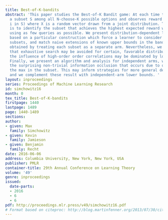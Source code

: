 ```yaml
---
title: Best-of-K-bandits
abstract: 'This paper studies the Best-of-K Bandit game: At each time the player chooses
  a subset S among all N-choose-K possible options and observes reward max(X(i) :
  i in S) where X is a random vector drawn from a joint distribution. The objective
  is to identify the subset that achieves the highest expected reward with high probability
  using as few queries as possible. We present distribution-dependent lower bounds
  based on a particular construction which force a learner to consider all N-choose-K
  subsets, and match naive extensions of known upper bounds in the bandit setting
  obtained by treating each subset as a separate arm. Nevertheless, we present evidence
  that exhaustive search may be avoided for certain, favorable distributions because
  the influence of high-order order correlations may be dominated by lower order statistics.
  Finally, we present an algorithm and analysis for independent arms, which mitigates
  the surprising non-trivial information occlusion that occurs due to only observing
  the max in the subset. This may inform strategies for more general dependent measures,
  and we complement these result with independent-arm lower bounds. '
layout: inproceedings
series: Proceedings of Machine Learning Research
id: simchowitz16
month: 0
tex_title: Best-of-K-bandits
firstpage: 1440
lastpage: 1489
page: 1440-1489
sections: 
author:
- given: Max
  family: Simchowitz
- given: Kevin
  family: Jamieson
- given: Benjamin
  family: Recht
date: 2016-06-06
address: Columbia University, New York, New York, USA
publisher: PMLR
container-title: 29th Annual Conference on Learning Theory
volume: '49'
genre: inproceedings
issued:
  date-parts:
  - 2016
  - 6
  - 6
pdf: http://proceedings.mlr.press/v49/simchowitz16.pdf
# Format based on citeproc: http://blog.martinfenner.org/2013/07/30/citeproc-yaml-for-bibliographies/
---
```

